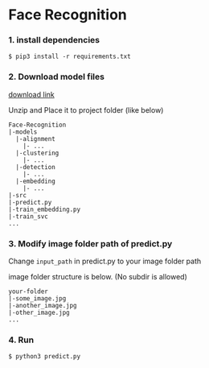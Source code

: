 # Face Recognition

### 1. install dependencies

```commandline
$ pip3 install -r requirements.txt
```

### 2. Download model files

[download link](https://drive.google.com/file/d/1t9t95FF3pS5sVqrk2yl1dr4HU6NtYIUB/view?usp=sharing)

Unzip and Place it to project folder (like below)

```
Face-Recognition
|-models
  |-alignment
    |- ...
  |-clustering
    |- ...
  |-detection
    |- ...
  |-embedding
    |- ...
|-src
|-predict.py
|-train_embedding.py
|-train_svc
...
```

### 3. Modify image folder path of predict.py

Change `input_path` in predict.py to your image folder path

image folder structure is below. (No subdir is allowed)

```
your-folder
|-some_image.jpg
|-another_image.jpg
|-other_image.jpg
...
```

### 4. Run

```commandline
$ python3 predict.py
```